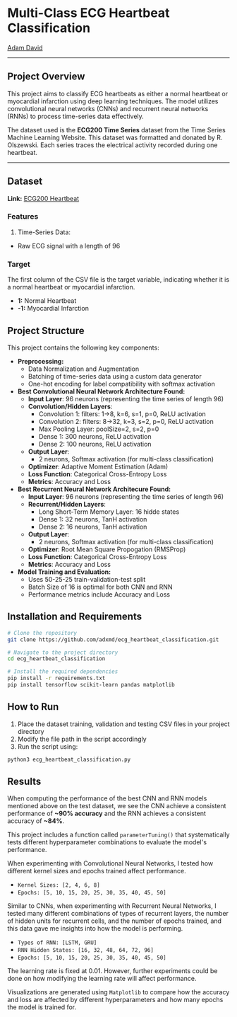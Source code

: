# Multi-Class ECG Heartbeat Classification

[Adam David](https://www.adamdavid.dev)

---

## Project Overview  
This project aims to classify ECG heartbeats as either a normal heartbeat or myocardial infarction using deep learning techniques. The model utilizes convolutional neural networks (CNNs) and recurrent neural networks (RNNs) to process time-series data effectively.

The dataset used is the **ECG200 Time Series** dataset from the Time Series Machine Learning Website. This dataset was formatted and donated by R. Olszewski. Each series traces the electrical activity recorded during one heartbeat. 

---

## Dataset  
**Link:** [ECG200 Heartbeat](https://dl.acm.org/doi/book/10.5555/935627)  

### Features  
1. Time-Series Data:
- Raw ECG signal with a length of 96

### Target  
The first column of the CSV file is the target variable, indicating whether it is a normal heartbeat or myocardial infarction. 
- **1:** Normal Heartbeat  
- **-1:** Myocardial Infarction  

## Project Structure  
This project contains the following key components:  
- **Preprocessing:**
    - Data Normalization and Augmentation
    - Batching of time-series data using a custom data generator
    - One-hot encoding for label compatibility with softmax activation
- **Best Convolutional Neural Network Architecture Found:**  
    - **Input Layer**: 96 neurons (representing the time series of length 96)  
    - **Convolution/Hidden Layers**:
        - Convolution 1: filters: 1->8, k=6, s=1, p=0, ReLU activation
        - Convolution 2: filters: 8->32, k=3, s=2, p=0, ReLU activation
        - Max Pooling Layer: poolSize=2, s=2, p=0
        - Dense 1: 300 neurons, ReLU activation  
        - Dense 2: 100 neurons, ReLU activation   
    - **Output Layer**:  
        - 2 neurons, Softmax activation (for multi-class classification)  
    - **Optimizer**: Adaptive Moment Estimation (Adam)  
    - **Loss Function**: Categorical Cross-Entropy Loss 
    - **Metrics**: Accuracy and Loss
- **Best Recurrent Neural Network Architecure Found:**
    - **Input Layer**: 96 neurons (representing the time series of length 96)  
    - **Recurrent/Hidden Layers**:
        - Long Short-Term Memory Layer: 16 hidde states
        - Dense 1: 32 neurons, TanH activation  
        - Dense 2: 16 neurons, TanH activation   
    - **Output Layer**:  
        - 2 neurons, Softmax activation (for multi-class classification)  
    - **Optimizer**: Root Mean Square Propogation (RMSProp)
    - **Loss Function**: Categorical Cross-Entropy Loss 
    - **Metrics**: Accuracy and Loss
- **Model Training and Evaluation:**  
    - Uses 50-25-25 train-validation-test split
    - Batch Size of 16 is optimal for both CNN and RNN
    - Performance metrics include Accuracy and Loss

## Installation and Requirements  

```bash
# Clone the repository
git clone https://github.com/adxmd/ecg_heartbeat_classification.git

# Navigate to the project directory
cd ecg_heartbeat_classification

# Install the required dependencies
pip install -r requirements.txt
pip install tensorflow scikit-learn pandas matplotlib
```

## How to Run

1. Place the dataset training, validation and testing CSV files in your project directory
2. Modify the file path in the script accordingly
3. Run the script using: 

```bash
python3 ecg_heartbeat_classification.py
```


## Results

When computing the performance of the best CNN and RNN models mentioned above on the test dataset, we see the CNN achieve a consistent performance of **~90% accuracy** and the RNN achieves a consistent accuracy of **~84%**.

This project includes a function called `parameterTuning()` that systematically tests different hyperparameter combinations to evaluate the model's performance.

When experimenting with Convolutional Neural Networks, I tested how different kernel sizes and epochs trained affect performance.
- `Kernel Sizes: [2, 4, 6, 8]`
- `Epochs: [5, 10, 15, 20, 25, 30, 35, 40, 45, 50]`

Similar to CNNs, when experimenting with Recurrent Neural Networks, I tested many different combinations of types of recurrent layers, the number of hidden units for recurrent cells, and the number of epochs trained, and this data gave me insights into how the model is performing.
- `Types of RNN: [LSTM, GRU]`
- `RNN Hidden States: [16, 32, 48, 64, 72, 96]`
- `Epochs: [5, 10, 15, 20, 25, 30, 35, 40, 45, 50]`

The learning rate is fixed at 0.01. However, further experiments could be done on how modifying the learning rate will affect performance. 

Visualizations are generated using `Matplotlib` to compare how the accuracy and loss are affected by different hyperparameters and how many epochs the model is trained for. 
<!-- ![alt text](/thyroid-cancer-recurrence/results_moreLR.png) -->
<!--
![alt text](https://github.com/adxmd/thyroid-cancer-recurrence/blob/main/results_moreLR.png?raw=true)

Based on this visualization we can conclude that for this current neural network architecture, `Learning Rates: 0.01, 0.05, and 0.1` provide the best accuracy and loss values. They can predict recurrence with **~95% accuracy** after training for 40 epochs
--> 

